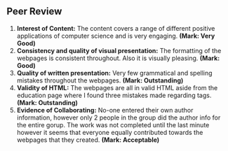 ## Peer Review

1. **Interest of Content:**
The content covers a range of different positive applications of computer science and is very engaging. **(Mark: Very Good)**
2. **Consistency and quality of visual presentation:**
The formatting of the webpages is consistent throughout. Also it is visually pleasing. **(Mark: Good)**
3. **Quality of written presentation:**
Very few grammatical and spelling mistakes throughout the webpages. **(Mark: Outstanding)**
4. **Validity of HTML:** 
The webpages are all in valid HTML aside from the education page where I found three mistakes made regarding tags. **(Mark: Outstanding)**
5. **Evidence of Collaborating:** 
No-one entered their own author information, however only 2 people in the group did the author info for the entire gorup. The work was not completed 
until the last minute however it seems that everyone equally contributed towards the webpages that they created. **(Mark: Acceptable)**
